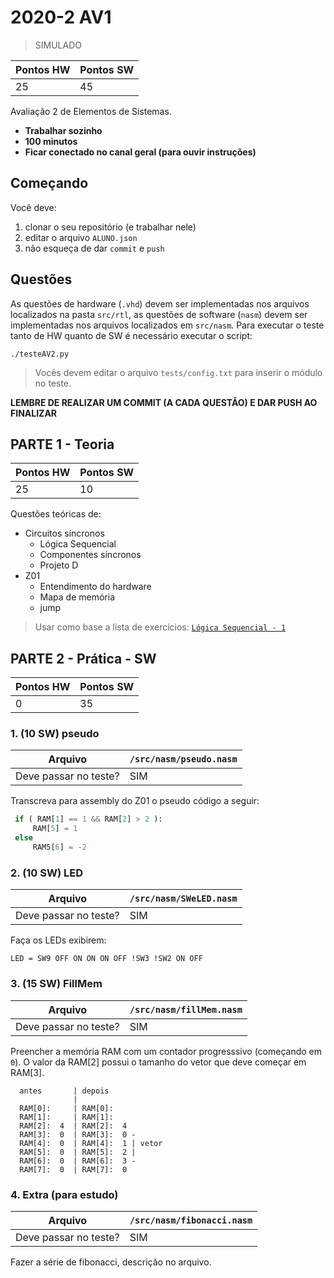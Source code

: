 # 2020-2 AV1

> SIMULADO

| Pontos HW | Pontos SW |
| -------   | ------    |
| 25        | 45        |

Avaliação 2 de Elementos de Sistemas.  

- **Trabalhar sozinho**
- **100 minutos**
- **Ficar conectado no canal geral (para ouvir instruções)**

## Começando

Você deve:

1. clonar o seu repositório (e trabalhar nele)
1. editar o arquivo `ALUNO.json`
1. não esqueça de dar `commit` e `push`


## Questões

As questões de hardware (`.vhd`) devem ser implementadas nos arquivos localizados na pasta `src/rtl`, as questões de software (`nasm`) devem ser implementadas nos arquivos localizados em `src/nasm`. Para executar o teste tanto de HW quanto de SW é necessário executar o script:

```
./testeAV2.py
```

> Vocês devem editar o arquivo `tests/config.txt` para inserir o módulo no teste.

**LEMBRE DE REALIZAR UM COMMIT (A CADA QUESTÃO) E DAR PUSH AO FINALIZAR**


## PARTE 1 - Teoria

| Pontos HW | Pontos SW |
| -------   | ------    |
| 25        | 10        |

Questões teóricas de:

- Circuitos síncronos
    - Lógica Sequencial 
    - Componentes síncronos 
    - Projeto D 
- Z01
    - Entendimento do hardware
    - Mapa de memória
    - jump
    
> Usar como base a lista de exercícios: [`Lógica Sequencial - 1`](https://docs.google.com/forms/d/e/1FAIpQLSdGuoLR1Re3aok6I6adChgaDuMg0-dJaA7FF2gK5MLIGReg3g/viewform)

## PARTE 2 - Prática - SW

| Pontos HW | Pontos SW |
| -------   | ------    |
| 0         | 35        |

### 1. (10 SW) pseudo

| Arquivo               | `/src/nasm/pseudo.nasm` |
|-----------------------|------------------------|
| Deve passar no teste? | SIM                    |

Transcreva para assembly do Z01 o pseudo código a seguir:

```python
 if ( RAM[1] == 1 && RAM[2] > 2 ):
     RAM[5] = 1
 else
     RAM5[6] = -2
```

### 2. (10 SW) LED

| Arquivo               | `/src/nasm/SWeLED.nasm` |
|-----------------------|------------------------|
| Deve passar no teste? | SIM                    |

Faça os LEDs exibirem:
 
```
LED = SW9 OFF ON ON ON OFF !SW3 !SW2 ON OFF
```

### 3. (15 SW) FillMem

| Arquivo               | `/src/nasm/fillMem.nasm` |
|-----------------------|------------------------|
| Deve passar no teste? | SIM                    |

Preencher a memória RAM com um contador progresssivo (começando em `0`). O valor da RAM[2] possui o tamanho do vetor que deve começar em RAM[3].
  
```
  antes       | depois
              |
  RAM[0]:     | RAM[0]:
  RAM[1]:     | RAM[1]:
  RAM[2]:  4  | RAM[2]:  4
  RAM[3]:  0  | RAM[3]:  0 -
  RAM[4]:  0  | RAM[4]:  1 | vetor
  RAM[5]:  0  | RAM[5]:  2 |
  RAM[6]:  0  | RAM[6]:  3 -
  RAM[7]:  0  | RAM[7]:  0
```


### 4. Extra (para estudo)

| Arquivo               | `/src/nasm/fibonacci.nasm` |
|-----------------------|----------------------------|
| Deve passar no teste? | SIM                        |

Fazer a série de fibonacci, descrição no arquivo.
